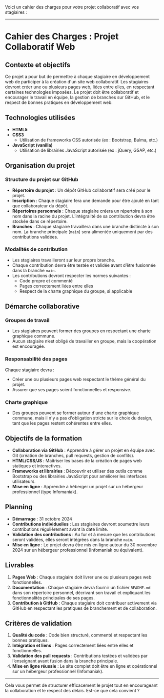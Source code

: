 Voici un cahier des charges pour votre projet collaboratif avec vos stagiaires :

---

# **Cahier des Charges : Projet Collaboratif Web**

## **Contexte et objectifs**

Ce projet a pour but de permettre à chaque stagiaire en développement web de participer à la création d'un site web collaboratif. Les stagiaires devront créer une ou plusieurs pages web, liées entre elles, en respectant certaines technologies imposées. Le projet doit être collaboratif et encourager le travail en équipe, la gestion de branches sur GitHub, et le respect de bonnes pratiques en développement web.

## **Technologies utilisées**

- **HTML5**
- **CSS3**
  - Utilisation de frameworks CSS autorisée (ex : Bootstrap, Bulma, etc.)
- **JavaScript (vanilla)**
  - Utilisation de librairies JavaScript autorisée (ex : jQuery, GSAP, etc.)

## **Organisation du projet**

### **Structure du projet sur GitHub**
- **Répertoire du projet** : Un dépôt GitHub collaboratif sera créé pour le projet.
- **Inscription** : Chaque stagiaire fera une demande pour être ajouté en tant que collaborateur du dépôt.
- **Répertoires personnels** : Chaque stagiaire créera un répertoire à son nom dans la racine du projet. L’intégralité de sa contribution devra être stockée dans ce répertoire.
- **Branches** : Chaque stagiaire travaillera dans une branche distincte à son nom. La branche principale (`main`) sera alimentée uniquement par des contributions validées.

### **Modalités de contribution**
- Les stagiaires travailleront sur leur propre branche.
- Chaque contribution devra être testée et validée avant d’être fusionnée dans la branche `main`.
- Les contributions devront respecter les normes suivantes :
  - Code propre et commenté
  - Pages correctement liées entre elles
  - Respect de la charte graphique du groupe, si applicable

## **Démarche collaborative**

### **Groupes de travail**
- Les stagiaires peuvent former des groupes en respectant une charte graphique commune.
- Aucun stagiaire n’est obligé de travailler en groupe, mais la coopération est encouragée.

### **Responsabilité des pages**
Chaque stagiaire devra :
- Créer une ou plusieurs pages web respectant le thème général du projet.
- Assurer que ses pages soient fonctionnelles et responsive.

### **Charte graphique**
- Des groupes peuvent se former autour d'une charte graphique commune, mais il n'y a pas d'obligation stricte sur le choix du design, tant que les pages restent cohérentes entre elles.

## **Objectifs de la formation**

- **Collaboration via GitHub** : Apprendre à gérer un projet en équipe avec Git (création de branches, pull requests, gestion de conflits).
- **HTML/CSS/JS** : Maîtriser les bases de la création de pages web statiques et interactives.
- **Frameworks et librairies** : Découvrir et utiliser des outils comme Bootstrap ou des librairies JavaScript pour améliorer les interfaces utilisateurs.
- **Mise en ligne** : Apprendre à héberger un projet sur un hébergeur professionnel (type Infomaniak).

## **Planning**

- **Démarrage** : 31 octobre 2024
- **Contributions individuelles** : Les stagiaires devront soumettre leurs contributions régulièrement avant la date limite.
- **Validation des contributions** : Au fur et à mesure que les contributions seront validées, elles seront intégrées dans la branche `main`.
- **Mise en ligne** : Le projet devra être mis en ligne autour du 30 novembre 2024 sur un hébergeur professionnel (Infomaniak ou équivalent).

## **Livrables**

1. **Pages Web** : Chaque stagiaire doit livrer une ou plusieurs pages web fonctionnelles.
2. **Documentation** : Chaque stagiaire devra fournir un fichier `README.md` dans son répertoire personnel, décrivant son travail et expliquant les fonctionnalités principales de ses pages.
3. **Contribution à GitHub** : Chaque stagiaire doit contribuer activement via GitHub en respectant les pratiques de branchement et de collaboration.

## **Critères de validation**

1. **Qualité du code** : Code bien structuré, commenté et respectant les bonnes pratiques.
2. **Intégration et liens** : Pages correctement liées entre elles et fonctionnelles.
3. **Validation des pull requests** : Contributions testées et validées par l’enseignant avant fusion dans la branche principale.
4. **Mise en ligne réussie** : Le site complet doit être en ligne et opérationnel sur un hébergeur professionnel (Infomaniak).

---

Cela vous permet de structurer efficacement le projet tout en encourageant la collaboration et le respect des délais. Est-ce que cela convient ?
